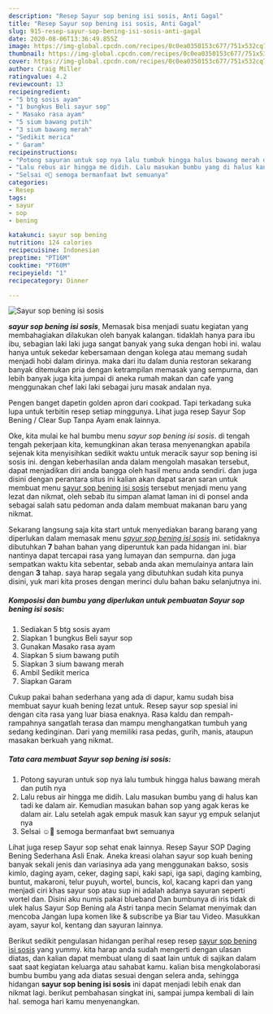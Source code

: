 ```yaml
---
description: "Resep Sayur sop bening isi sosis, Anti Gagal"
title: "Resep Sayur sop bening isi sosis, Anti Gagal"
slug: 915-resep-sayur-sop-bening-isi-sosis-anti-gagal
date: 2020-08-06T13:36:49.855Z
image: https://img-global.cpcdn.com/recipes/0c0ea0350153c677/751x532cq70/sayur-sop-bening-isi-sosis-foto-resep-utama.jpg
thumbnail: https://img-global.cpcdn.com/recipes/0c0ea0350153c677/751x532cq70/sayur-sop-bening-isi-sosis-foto-resep-utama.jpg
cover: https://img-global.cpcdn.com/recipes/0c0ea0350153c677/751x532cq70/sayur-sop-bening-isi-sosis-foto-resep-utama.jpg
author: Craig Miller
ratingvalue: 4.2
reviewcount: 13
recipeingredient:
- "5 btg sosis ayam"
- "1 bungkus Beli sayur sop"
- " Masako rasa ayam"
- "5 sium bawang putih"
- "3 sium bawang merah"
- "Sedikit merica"
- " Garam"
recipeinstructions:
- "Potong sayuran untuk sop nya lalu tumbuk hingga halus bawang merah dan putih nya"
- "Lalu rebus air hingga me didih. Lalu masukan bumbu yang di halus kan tadi ke dalam air. Kemudian masukan bahan sop yang agak keras ke dalam air. Lalu setelah agak empuk masuk kan sayur yg empuk selanjut nya"
- "Selsai ☺️🤗 semoga bermanfaat bwt semuanya"
categories:
- Resep
tags:
- sayur
- sop
- bening

katakunci: sayur sop bening 
nutrition: 124 calories
recipecuisine: Indonesian
preptime: "PT16M"
cooktime: "PT60M"
recipeyield: "1"
recipecategory: Dinner

---
```



![Sayur sop bening isi sosis](https://img-global.cpcdn.com/recipes/0c0ea0350153c677/751x532cq70/sayur-sop-bening-isi-sosis-foto-resep-utama.jpg)

<b><i>sayur sop bening isi sosis</i></b>, Memasak bisa menjadi suatu kegiatan yang membahagiakan dilakukan oleh banyak kalangan. tidaklah hanya para ibu ibu, sebagian laki laki juga sangat banyak yang suka dengan hobi ini. walau hanya untuk sekedar kebersamaan dengan kolega atau memang sudah menjadi hobi dalam dirinya. maka dari itu dalam dunia restoran sekarang banyak ditemukan pria dengan ketrampilan memasak yang sempurna, dan lebih banyak juga kita jumpai di aneka rumah makan dan cafe yang menggunakan chef laki laki sebagai juru masak andalan nya.

Pengen banget dapetin golden apron dari cookpad. Tapi terkadang suka lupa untuk terbitin resep setiap minggunya. Lihat juga resep Sayur Sop Bening / Clear Sup Tanpa Ayam enak lainnya.

Oke, kita mulai ke hal bumbu menu <i>sayur sop bening isi sosis</i>. di tengah tengah pekerjaan kita, kemungkinan akan terasa menyenangkan apabila sejenak kita menyisihkan sedikit waktu untuk meracik sayur sop bening isi sosis ini. dengan keberhasilan anda dalam mengolah masakan tersebut, dapat menjadikan diri anda bangga oleh hasil menu anda sendiri. dan juga disini dengan perantara situs ini kalian akan dapat saran saran untuk membuat menu <u>sayur sop bening isi sosis</u> tersebut menjadi menu yang lezat dan nikmat, oleh sebab itu simpan alamat laman ini di ponsel anda sebagai salah satu pedoman anda dalam membuat makanan baru yang nikmat.


Sekarang langsung saja kita start untuk menyediakan barang barang yang diperlukan dalam memasak menu <u><i>sayur sop bening isi sosis</i></u> ini. setidaknya dibutuhkan <b>7</b> bahan bahan yang diperuntuk kan pada hidangan ini. biar nantinya dapat tercapai rasa yang lumayan dan sempurna. dan juga sempatkan waktu kita sebentar, sebab anda akan memulainya antara lain dengan <b>3</b> tahap. saya harap segala yang dibutuhkan sudah kita punya disini, yuk mari kita proses dengan merinci dulu bahan baku selanjutnya ini.

<!--inarticleads1-->

##### Komposisi dan bumbu yang diperlukan untuk pembuatan Sayur sop bening isi sosis:

1. Sediakan 5 btg sosis ayam
1. Siapkan 1 bungkus Beli sayur sop
1. Gunakan  Masako rasa ayam
1. Siapkan 5 sium bawang putih
1. Siapkan 3 sium bawang merah
1. Ambil Sedikit merica
1. Siapkan  Garam


Cukup pakai bahan sederhana yang ada di dapur, kamu sudah bisa membuat sayur kuah bening lezat untuk. Resep sayur sop spesial ini dengan cita rasa yang luar biasa enaknya. Rasa kaldu dan rempah-rampahnya sangatlah terasa dan mampu menghangatkan tumbuh yang sedang kedinginan. Dari yang memiliki rasa pedas, gurih, manis, ataupun masakan berkuah yang nikmat. 

<!--inarticleads2-->

##### Tata cara membuat Sayur sop bening isi sosis:

1. Potong sayuran untuk sop nya lalu tumbuk hingga halus bawang merah dan putih nya
1. Lalu rebus air hingga me didih. Lalu masukan bumbu yang di halus kan tadi ke dalam air. Kemudian masukan bahan sop yang agak keras ke dalam air. Lalu setelah agak empuk masuk kan sayur yg empuk selanjut nya
1. Selsai ☺️🤗 semoga bermanfaat bwt semuanya


Lihat juga resep Sayur sop sehat enak lainnya. Resep Sayur SOP Daging Bening Sederhana Asli Enak. Aneka kreasi olahan sayur sop kuah bening banyak sekali jenis dan variasinya ada yang menggunakan bakso, sosis kimlo, daging ayam, ceker, daging sapi, kaki sapi, iga sapi, daging kambing, buntut, makaroni, telur puyuh, wortel, buncis, kol, kacang kapri dan yang menjadi ciri khas sayur sop atau sup ini adalah adanya sayuran seperti wortel dan. Disini aku numis pakai blueband Dan bumbunya di iris tidak di ulek halus Sayur Sop Bening ala Astri tanpa mecin Selamat menyimak dan mencoba Jangan lupa komen like &amp; subscribe ya Biar tau Video. Masukkan ayam, sayur kol, kentang dan sayuran lainnya. 

Berikut sedikit pengulasan hidangan perihal resep resep <u>sayur sop bening isi sosis</u> yang yummy. kita harap anda sudah mengerti dengan ulasan diatas, dan kalian dapat membuat ulang di saat lain untuk di sajikan dalam saat saat kegiatan keluarga atau sahabat kamu. kalian bisa mengkolaborasi bumbu bumbu yang ada diatas sesuai dengan selera anda, sehingga hidangan <b>sayur sop bening isi sosis</b> ini dapat menjadi lebih enak dan nikmat lagi. berikut pembahasan singkat ini, sampai jumpa kembali di lain hal. semoga hari kamu menyenangkan.

